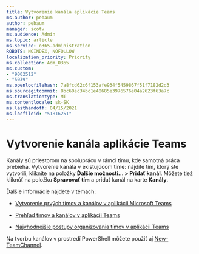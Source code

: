 ```yaml
---
title: Vytvorenie kanála aplikácie Teams
ms.author: pebaum
author: pebaum
manager: scotv
ms.audience: Admin
ms.topic: article
ms.service: o365-administration
ROBOTS: NOINDEX, NOFOLLOW
localization_priority: Priority
ms.collection: Adm_O365
ms.custom:
- "9002512"
- "5039"
ms.openlocfilehash: 7a8fcd62c6f153afe934f5459867f51f7182d2d3
ms.sourcegitcommit: 8bc60ec34bc1e40685e3976576e04a2623f63a7c
ms.translationtype: MT
ms.contentlocale: sk-SK
ms.lasthandoff: 04/15/2021
ms.locfileid: "51816251"
---
```

# <a name="create-a-teams-channel"></a>Vytvorenie kanála aplikácie Teams

Kanály sú priestorom na spoluprácu v rámci tímu, kde samotná práca prebieha. Vytvorenie kanála v existujúcom tíme: nájdite tím, ktorý ste vytvorili, kliknite na položky **Ďalšie možnosti... > Pridať kanál**. Môžete tiež kliknúť na položku **Spravovať tím** a pridať kanál na karte **Kanály**.

Ďalšie informácie nájdete v témach:

- [Vytvorenie prvých tímov a kanálov v aplikácii Microsoft Teams](https://docs.microsoft.com/MicrosoftTeams/get-started-with-teams-create-your-first-teams-and-channels)

- [Prehľad tímov a kanálov v aplikácii Teams](https://docs.microsoft.com/microsoftteams/teams-channels-overview)

- [Najvhodnejšie postupy organizovania tímov v aplikácii Teams](https://docs.microsoft.com/MicrosoftTeams/best-practices-organizing)

Na tvorbu kanálov v prostredí PowerShell môžete použiť aj [New-TeamChannel](https://docs.microsoft.com/powershell/module/teams/new-teamchannel?view=teams-ps). 
